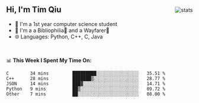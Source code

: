 <p>
<img src="https://github-readme-stats.vercel.app/api?username=qyxtim&show_icons=true&theme=onedark" alt="stats" align="right" style="padding-top:20px"/>
</p>

## Hi, I'm Tim Qiu

- 🔭 I'm a 1st year computer science student
- 🌱 I'm a a Bibliophilia📕 and a Wayfarer🚶
- 🌐 Languages: Python, C++, C, Java

<br>

📊 **This Week I Spent My Time On:**
<!--START_SECTION:waka-->

```text
C        34 mins         █████████░░░░░░░░░░░░░░░░   35.51 %
C++      28 mins         ███████▒░░░░░░░░░░░░░░░░░   28.77 %
JSON     14 mins         ███▓░░░░░░░░░░░░░░░░░░░░░   14.71 %
Python   9 mins          ██▒░░░░░░░░░░░░░░░░░░░░░░   09.72 %
Other    7 mins          ██░░░░░░░░░░░░░░░░░░░░░░░   08.00 %
```

<!--END_SECTION:waka-->
